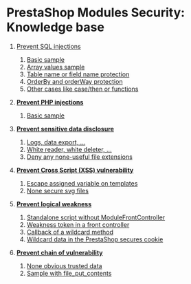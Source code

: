# PrestaShop Modules Security: Knowledge base

1. [Prevent SQL injections](/pages/sql_injections.md)
    1. [Basic sample](/pages/sql_injections.md#basic-sample)
    2. [Array values sample](/pages/sql_injections.md#array-values-sample)
    3. [Table name or field name protection](/pages/sql_injections.md#table-name-or-field-name-protection)
    4. [OrderBy and orderWay protection](/pages/sql_injections.md#orderby-and-orderway-protection)
    5. [Other cases like case/then or functions](/pages/sql_injections.md#other-cases-like-casethen-or-functions)

2. **[Prevent PHP injections](/pages/php_injections.md)**
    1. [Basic sample](/pages/php_injections.md#basic-sample)

3. **[Prevent sensitive data disclosure](/sql_injections.md)**
    1. [Logs, data export, …]()
    2. [White reader, white deleter, …]()
    3. [Deny any none-useful file extensions]()

4. **[Prevent Cross Script (XSS) vulnerability](/sql_injections.md)**
    1. [Escape assigned variable on templates]()
    2. [None secure svg files]()

5. **[Prevent logical weakness](/sql_injections.md)**
    1. [Standalone script without ModuleFrontController]()
    2. [Weakness token in a front controller]()
    3. [Callback of a wildcard method]()
    4. [Wildcard data in the PrestaShop secures cookie]()

6. **[Prevent chain of vulnerability](/sql_injections.md)**
    1. [None obvious trusted data]()
    2. [Sample with file_put_contents]()
